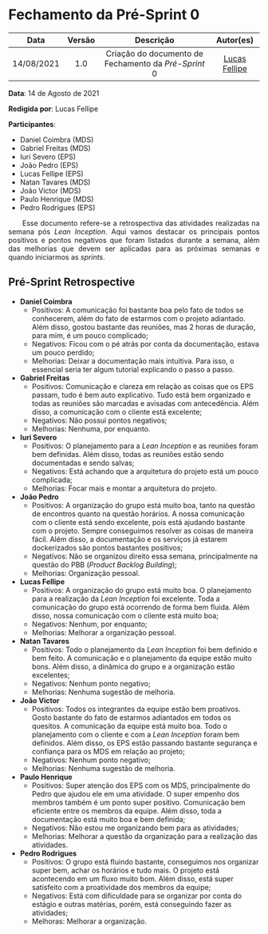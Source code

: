 # Fechamento da Pré-Sprint 0

|    Data    | Versão |         Descrição         |           Autor(es)           |
| :--------: | :----: | :-----------------------: | :---------------------------: |
| 14/08/2021 |  1.0   | Criação do documento de Fechamento da *Pré-Sprint* 0 | [Lucas Fellipe](https://github.com/lucasfcm9) |

**Data**: 14 de Agosto de 2021

**Redigida por**: Lucas Fellipe

**Participantes**:
* Daniel Coimbra (MDS)
* Gabriel Freitas (MDS)
* Iuri Severo (EPS)
* João Pedro (EPS)
* Lucas Fellipe (EPS)
* Natan Tavares (MDS)
* João Victor (MDS)
* Paulo Henrique (MDS)
* Pedro Rodrigues (EPS)

<p align="justify"> &emsp;&emsp;Esse documento refere-se a retrospectiva das atividades realizadas na semana pós <i>Lean Inception</i>. Aqui vamos destacar os principais pontos positivos e pontos negativos que foram listados durante a semana, além das melhorias que devem ser aplicadas para as próximas semanas e quando iniciarmos as <i>sprints</i>.</p>

## Pré-Sprint Retrospective

* **Daniel Coimbra**
    * Positivos: A comunicação foi bastante boa pelo fato de todos se conhecerem, além do fato de estarmos com o projeto adiantado. Além disso, gostou bastante das reuniões, mas 2 horas de duração, para mim, é um pouco complicado;
    * Negativos: Ficou com o pé atrás por conta da documentação, estava um pouco perdido;
    * Melhorias: Deixar a documentação mais intuitiva. Para isso, o essencial seria ter algum tutorial explicando o passo a passo.
* **Gabriel Freitas**
    * Positivos: Comunicação e clareza em relação as coisas que os EPS passam, tudo é bem auto explicativo. Tudo está bem organizado e todas as reuniões são marcadas e avisadas com antecedência. Além disso, a comunicação com o cliente está excelente;
    * Negativos: Não possui pontos negativos;
    * Melhorias: Nenhuma, por enquanto.
* **Iuri Severo**
    * Positivos: O planejamento para a *Lean Inception* e as reuniões foram bem definidas. Além disso, todas as reuniões estão sendo documentadas e sendo salvas;
    * Negativos: Está achando que a arquitetura do projeto está um pouco complicada;
    * Melhorias: Focar mais e montar a arquitetura do projeto.
* **João Pedro**
    * Positivos: A organização do grupo está muito boa, tanto na questão de encontros quanto na questão horários. A nossa comunicação com o cliente está sendo excelente, pois está ajudando bastante com o projeto. Sempre conseguimos resolver as coisas de maneira fácil. Além disso, a documentação e os serviços já estarem dockerizados são pontos bastantes positivos;
    * Negativos: Não se organizou direito essa semana, principalmente na questão do PBB (*Product Backlog Building*);
    * Melhorias: Organização pessoal.
* **Lucas Fellipe**
    * Positivos: A organização do grupo está muito boa. O planejamento para a realização da *Lean Inception* foi excelente. Toda a comunicação do grupo está ocorrendo de forma bem fluida. Além disso, nossa comunicação com o cliente está muito boa;
    * Negativos: Nenhum, por enquanto;
    * Melhorias: Melhorar a organização pessoal.
* **Natan Tavares**
    * Positivos: Todo o planejamento da *Lean Inception* foi bem definido e bem feito. A comunicação e o planejamento da equipe estão muito bons. Além disso, a dinâmica do grupo e a organização estão excelentes;
    * Negativos: Nenhum ponto negativo;
    * Melhorias: Nenhuma sugestão de melhoria.
* **João Victor**
    * Positivos: Todos os integrantes da equipe estão bem proativos. Gosto bastante do fato de estarmos adiantados em todos os quesitos. A comunicação da equipe está muito boa. Todo o planejamento com o cliente e com a *Lean Inception* foram bem definidos. Além disso, os EPS estão passando bastante segurança e confiança para os MDS em relação ao projeto;
    * Negativos: Nenhum ponto negativo;
    * Melhorias: Nenhuma sugestão de melhoria.
* **Paulo Henrique**
    * Positivos: Super atenção dos EPS com os MDS, principalmente do Pedro que ajudou ele em uma atividade. O super empenho dos membros também é um ponto super positivo. Comunicação bem eficiente entre os membros da equipe. Além disso, toda a documentação está muito boa e bem definida;
    * Negativos: Não estou me organizando bem para as atividades;
    * Melhorias: Melhorar a questão da organização para a realização das atividades.
* **Pedro Rodrigues**
    * Positivos: O grupo está fluindo bastante, conseguimos nos organizar super bem, achar os horários e tudo mais. O projeto está acontecendo em um fluxo muito bom. Além disso, está super satisfeito com a proatividade dos membros da equipe;
    * Negativos: Está com dificuldade para se organizar por conta do estágio e outras matérias, porém, está conseguindo fazer as atividades;
    * Melhoras: Melhorar a organização.